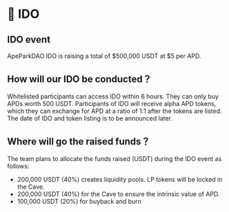 # 🌠 IDO

## IDO event

ApeParkDAO IDO is raising a total of $500,000 USDT at $5 per APD.

## How will our IDO be conducted？

Whitelisted participants can access IDO within 6 hours. They can only buy APDs worth 500 USDT. Participants of IDO will receive alpha APD tokens, which they can exchange for APD at a ratio of 1:1 after the tokens are listed. The date of IDO and token listing is to be announced later.

## Where will go the raised funds？



The team plans to allocate the funds raised (USDT) during the IDO event as follows:

* 200,000 USDT (40%) creates liquidity pools. LP tokens will be locked in the Cave.
* 200,000 USDT (40%) for the Cave to ensure the intrinsic value of APD.
* 100,000 USDT (20%) for buyback and burn



